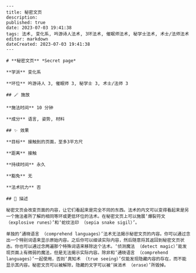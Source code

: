 
    ---
    title: 秘密文页
    description: 
    published: true
    date: 2023-07-03 19:41:38
    tags: 法术, 变化系, 吟游诗人法术, 3环法术, 催眠师法术, 秘学士法术, 术士/法师法术
    editor: markdown
    dateCreated: 2023-07-03 19:41:38
    ---

    # **秘密文页** *Secret page*

    **学派** 变化系 

    **环位** 吟游诗人 3, 催眠师 3, 秘学士 3, 术士/法师 3

    ## 🪄 施放

    **施法时间** 10 分钟

    **成分** 语言, 姿势, 材料

    ## ✨ 效果 

    **目标** 接触到的页面，至多3平方尺 

    **距离** 接触  

    **持续时间** 永久 

    **豁免** 无

    **法术抗力** 否

    ## 📖 描述

    秘密文页会改变页面的内容，让它们看起来是完全不同的东西。法术的内文可以变得看起来是另一个施法者所了解的相同等环或更低环位的法术。在秘密文页上可以施展‘爆裂符文 （explosive runes）’和‘蛇纹法印 （sepia snake sigil）’。

    单独的‘通晓语言 （comprehend languages）’法术无法揭示秘密文页的内容。你可以通过念出一个特别词语来显示原始内容。之后你可以细读实际内容，然后随意将其返回到秘密文页状态。你也可以通过念两遍那个特殊词语来移除这个法术。‘侦测魔法 （detect magic）’能发现页面上有微弱的魔法，但是无法揭示实际内容。除非和‘通晓语言 （comprehend languages）’一起使用，否则‘真知术 （true seeing）’仅能发现隐藏内容的存在，而不能显示其内容。秘密文页可以被解除，隐藏的文字可以被‘抹消术 （erase）’所毁掉。
    